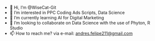 - 👋 Hi, I’m @WiseCat-Git
- 👀 I’m interested in PPC Coding Ads Scripts, Data Science
- 🌱 I’m currently learning AI for Digital Marketing
- 💞️ I’m looking to collaborate on Data Science with the use of Phyton, R Studio
- 📫 How to reach me? via e-mail: andres.felipe211@gmail.com

<!---
WiseCat-Git/WiseCat-Git is a ✨ special ✨ repository because its `README.md` (this file) appears on your GitHub profile.
You can click the Preview link to take a look at your changes.
--->
